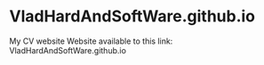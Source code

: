 # VladHardAndSoftWare.github.io
My CV website
Website available to this link: VladHardAndSoftWare.github.io
